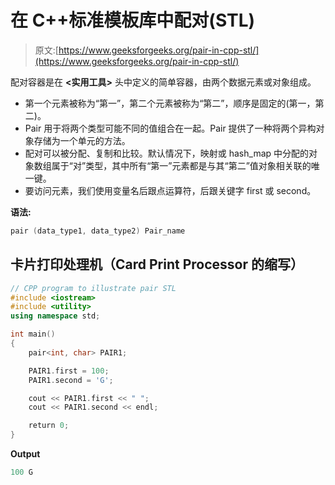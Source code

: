 # 在 C++标准模板库中配对(STL)

> 原文:[https://www.geeksforgeeks.org/pair-in-cpp-stl/](https://www.geeksforgeeks.org/pair-in-cpp-stl/)

配对容器是在 **<实用工具>** 头中定义的简单容器，由两个数据元素或对象组成。

*   第一个元素被称为“第一”，第二个元素被称为“第二”，顺序是固定的(第一，第二)。
*   Pair 用于将两个类型可能不同的值组合在一起。Pair 提供了一种将两个异构对象存储为一个单元的方法。
*   配对可以被分配、复制和比较。默认情况下，映射或 hash_map 中分配的对象数组属于“对”类型，其中所有“第一”元素都是与其“第二”值对象相关联的唯一键。
*   要访问元素，我们使用变量名后跟点运算符，后跟关键字 first 或 second。

**语法:**

```cpp
pair (data_type1, data_type2) Pair_name
```

## 卡片打印处理机（Card Print Processor 的缩写）

```cpp
// CPP program to illustrate pair STL
#include <iostream>
#include <utility>
using namespace std;

int main()
{
    pair<int, char> PAIR1;

    PAIR1.first = 100;
    PAIR1.second = 'G';

    cout << PAIR1.first << " ";
    cout << PAIR1.second << endl;

    return 0;
}
```

**Output**

```cpp
100 G
```